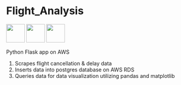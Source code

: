 # Flight_Analysis
<div id="badges">
  <img src="https://user-images.githubusercontent.com/102629027/181946301-ac3bf68f-83b9-45ee-b59c-e13785c6dc5f.png" width="50" height="50"/>
  <img src="![Amazon-Web-Services-AWS-Emblem](https://user-images.githubusercontent.com/102629027/212450209-15c7080c-2224-4531-8a72-5d237fd8197a.png)" width="50" height="50"/>
  <img src="https://user-images.githubusercontent.com/102629027/181937283-4e85e57e-3d2a-4fdb-9dd6-442929fe95fb.png" width="50" height="50"/>
</div>  

Python Flask app on AWS

1. Scrapes flight cancellation & delay data
2. Inserts data into postgres database on AWS RDS
3. Queries data for data visualization utilizing pandas and matplotlib
